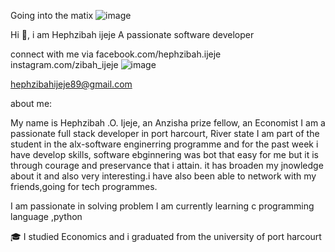Going into the matix
![image](https://github.com/hephzibahij/hephzibahij/assets/128981877/ceaf39f6-c2c2-4b1f-9cf9-8cecad3305ed)

Hi 👋, i am Hephzibah ijeje
A passionate software developer

connect with me via 
facebook.com/hephzibah.ijeje
instagram.com/zibah_ijeje
![image](https://github.com/hephzibahij/hephzibahij/assets/128981877/9fefd2ba-3ac3-4e2b-b74d-22f17c43ddae)

hephzibahijeje89@gmail.com

about me:

My name is Hephzibah .O. Ijeje, an Anzisha prize fellow, an Economist
I am a passionate full stack developer in port harcourt, River state
I am part of the student in the alx-software enginerring programme and for the past week i have develop skills, software ebginnering was bot that easy for me but it is through courage and preservance that i attain. it has broaden my jnowledge about it and also very interesting.i have also been able to network with my friends,going for tech programmes.

I am passionate in solving problem
I am currently learning c programming language ,python


🎓 I studied Economics and i graduated from the university of port harcourt
